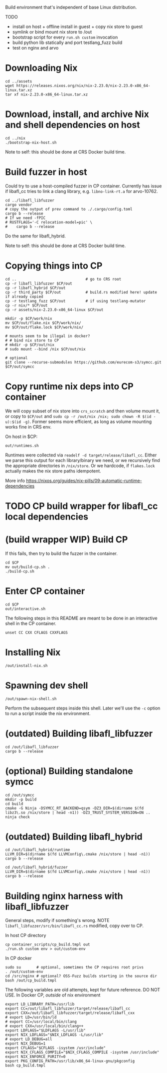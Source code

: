 Build environment that's independent of base Linux distribution.

TODO
- install on host + offline install in guest + copy nix store to guest
- symlink or bind mount nix store to /out
- bootstrap script for every `run.sh custom` invocation
- build python lib statically and port testlang\_fuzz build
- test on nginx and arvo

# Downloading Nix
```
cd ../assets
wget https://releases.nixos.org/nix/nix-2.23.0/nix-2.23.0-x86_64-linux.tar.xz
tar xf nix-2.23.0-x86_64-linux.tar.xz
```

# Download, install, and archive Nix and shell dependencies on host
```
cd ../nix
./bootstrap-nix-host.sh
```

Note to self: this should be done at CRS Docker build time.

# Build fuzzer in host
Could try to use a host-compiled fuzzer in CP container. Currently has issue if
libafl\_cc tries to link a clang library, e.g. `libno-link-rt.a` for arvo-10762.

```
cd ../libafl_libfuzzer
cargo vendor
# copy the output of prev command to ./.cargo/config.toml
cargo b --release
# If we need -fPIC
# RUSTFLAGS='-C relocation-model=pic' \
#    cargo b --release
```

Do the same for libafl\_hybrid.

Note to self: this should be done at CRS Docker build time.

# Copying things into CP
```
cd ..                               # go to CRS root
cp -r libafl_libfuzzer $CP/out
cp -r libafl_hybrid $CP/out
cp -r third_party $CP/out           # build.rs modified here! update if already copied
cp -r testlang_fuzz $CP/out         # if using testlang-mutator
cp -r nix/* $CP/out
cp -r assets/nix-2.23.0-x86_64-linux $CP/out

mkdir -p $CP/work/nix
mv $CP/out/flake.nix $CP/work/nix/
mv $CP/out/flake.lock $CP/work/nix/

# mounts seem to be illegal in docker?
# # bind nix store to CP
# mkdir -p $CP/out/nix
# sudo mount --bind /nix $CP/out/nix

# optional
git clone --recurse-submodules https://github.com/eurecom-s3/symcc.git $CP/out/symcc 
```

# Copy runtime nix deps into CP container
We will copy subset of nix store into `crs_scratch` and then volume
mount it, or copy to `$CP/out` and 
`sudo cp -r /out/nix /nix; sudo chown -R $(id -u):$(id -g)`.
Former seems more efficient, as long as volume mounting works fine in CRS env.

On host in $CP:
```
out/runtimes.sh
```

Runtimes were collected via `readelf -d target/release/libafl_cc`. Either we
parse this output for each library/binary we need, or we recursively find the
appropriate directories in `/nix/store`. Or we hardcode, if `flakes.lock`
actually makes the nix store paths idempotent.

More info https://nixos.org/guides/nix-pills/09-automatic-runtime-dependencies

# TODO CP build wrapper for libafl_cc local dependencies

# (build wrapper WIP) Build CP
If this fails, then try to build the fuzzer in the container.

```
cd $CP
mv out/build-cp.sh .
./build-cp.sh
```

# Enter CP container
```
cd $CP
out/interactive.sh
```

The following steps in this README are meant to be done in an interactive shell
in the CP container. 

```
unset CC CXX CFLAGS CXXFLAGS
```

# Installing Nix
```
/out/install-nix.sh
```

# Spawning dev shell
```
/out/spawn-nix-shell.sh
```

Perform the subsequent steps inside this shell. Later we'll use the `-c` option
to run a script inside the nix environment.

# (outdated) Building libafl\_libfuzzer
```
cd /out/libafl_libfuzzer
cargo b --release
```

# (optional) Building standalone symcc
```
cd /out/symcc
mkdir -p build
cd build
cmake -G Ninja -DSYMCC_RT_BACKEND=qsym -DZ3_DIR=$(dirname $(fd libz3\.so /nix/store | head -n1)) -DZ3_TRUST_SYSTEM_VERSION=ON ..
ninja check
```

# (outdated) Building libafl\_hybrid
```
cd /out/libafl_hybrid/runtime
LLVM_DIR=$(dirname $(fd LLVMConfig\.cmake /nix/store | head -n1)) cargo b --release

cd /out/libafl_hybrid/fuzzer
LLVM_DIR=$(dirname $(fd LLVMConfig\.cmake /nix/store | head -n1)) cargo b --release
```

# Building nginx harness with libafl\_libfuzzer
General steps, modify if something's wrong.
NOTE `libafl_libfuzzer/src/bin/libafl_cc.rs` modified, copy over to CP.

In host CP directory
```
cp container_scripts/cp_build.tmpl out
./run.sh custom env > out/custom-env
```

In CP docker
```
sudo su       # optional, sometimes the CP requires root privs
. /out/custom-env
cd /src/nginx # optional? OSS-Fuzz builds starting in the source dir
bash /out/cp_build.tmpl
```

The following variables are old attempts, kept for future reference. DO NOT USE.
In Docker CP, *outside* of nix environment
```
export LD_LIBRARY_PATH=/usr/lib 
export CC=/out/libafl_libfuzzer/target/release/libafl_cc 
export CXX=/out/libafl_libfuzzer/target/release/libafl_cxx 
# export LD=/usr/bin/ld
# export CC=/usr/local/bin/clang
# export CXX=/usr/local/bin/clang++
export LDFLAGS="$LDFLAGS -L/usr/lib"  
export NIX_LDFLAGS="$NIX_LDFLAGS -L/usr/lib"  
# export LD_DEBUG=all
export NIX_DEBUG=1
export CFLAGS="$CFLAGS -isystem /usr/include"
export NIX_CFLAGS_COMPILE="$NIX_CFLAGS_COMPILE -isystem /usr/include"
export NIX_ENFORCE_PURITY=0
export PKG_CONFIG_PATH=/usr/lib/x86_64-linux-gnu/pkgconfig
bash cp_build.tmpl
```
